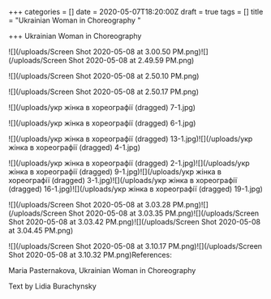 +++
categories = []
date = 2020-05-07T18:20:00Z
draft = true
tags = []
title = "Ukrainian Woman in Choreography "

+++
Ukrainian Woman in Choreography

![](/uploads/Screen Shot 2020-05-08 at 3.00.50 PM.png)![](/uploads/Screen Shot 2020-05-08 at 2.49.59 PM.png)

![](/uploads/Screen Shot 2020-05-08 at 2.50.10 PM.png)

![](/uploads/Screen Shot 2020-05-08 at 2.50.17 PM.png)

![](/uploads/укр жінка в хореографії (dragged) 7-1.jpg)

![](/uploads/укр жінка в хореографії (dragged) 6-1.jpg)

![](/uploads/укр жінка в хореографії (dragged) 13-1.jpg)![](/uploads/укр жінка в хореографії (dragged) 4-1.jpg)

![](/uploads/укр жінка в хореографії (dragged) 2-1.jpg)![](/uploads/укр жінка в хореографії (dragged) 9-1.jpg)![](/uploads/укр жінка в хореографії (dragged) 3-1.jpg)![](/uploads/укр жінка в хореографії (dragged) 16-1.jpg)![](/uploads/укр жінка в хореографії (dragged) 19-1.jpg)

![](/uploads/Screen Shot 2020-05-08 at 3.03.28 PM.png)![](/uploads/Screen Shot 2020-05-08 at 3.03.35 PM.png)![](/uploads/Screen Shot 2020-05-08 at 3.03.42 PM.png)![](/uploads/Screen Shot 2020-05-08 at 3.04.45 PM.png)

![](/uploads/Screen Shot 2020-05-08 at 3.10.17 PM.png)![](/uploads/Screen Shot 2020-05-08 at 3.10.32 PM.png)References:

Maria Pasternakova, Ukrainian Woman in Choreography

Text by Lidia Burachynsky